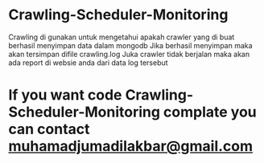 # Crawling-Scheduler-Monitoring
Crawling di gunakan untuk mengetahui apakah crawler yang di buat berhasil menyimpan data dalam mongodb
Jika berhasil menyimpan maka akan tersimpan difile crawling.log
Juka crawler tidak berjalan maka akan ada report di websie anda dari data log tersebut

# If you want code Crawling-Scheduler-Monitoring complate you can contact muhamadjumadilakbar@gmail.com
